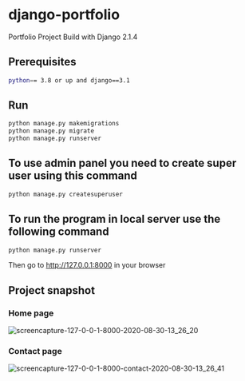 # django-portfolio
Portfolio Project Build with Django 2.1.4
## Prerequisites
```bash
python== 3.8 or up and django==3.1
```
## Run
```bash
python manage.py makemigrations
python manage.py migrate
python manage.py runserver
```
## To use admin panel you need to create super user using this command
```bash
python manage.py createsuperuser
```
## To run the program in local server use the following command
```bash
python manage.py runserver
```
Then go to http://127.0.0.1:8000 in your browser

## Project snapshot

### Home page
![screencapture-127-0-0-1-8000-2020-08-30-13_26_20](https://user-images.githubusercontent.com/26842902/91654310-7033f200-eac9-11ea-85f0-004d9e979358.png)

### Contact page
![screencapture-127-0-0-1-8000-contact-2020-08-30-13_26_41](https://user-images.githubusercontent.com/26842902/91654351-b8531480-eac9-11ea-91d8-c9642bfe5d0d.png)
